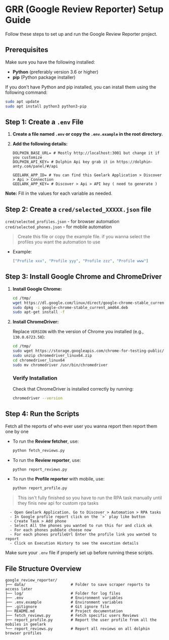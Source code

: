 # GRR (Google Review Reporter) Setup Guide

Follow these steps to set up and run the Google Review Reporter project.

## Prerequisites

Make sure you have the following installed:

- **Python** (preferably version 3.6 or higher)
- **pip** (Python package installer)

If you don't have Python and pip installed, you can install them using the following command:

```bash
sudo apt update
sudo apt install python3 python3-pip
```

## Step 1: Create a `.env` File

1. **Create a file named `.env` or copy the `.env.example` in the root directory.**
2. **Add the following details:**

   ```plaintext
   DOLPHIN_BASE_URL= # Mostly http://localhost:3001 but change it if you customize
   DOLPHIN_API_KEY= # Dolphin Api key grab it in https://dolphin-anty.com/panel/#/api

   GEELARK_APP_ID= # You can find this Geelark Application > Discover > Api > Connection
   GEELARK_APP_KEY= # Discover > Api > API key ( need to generate )
   ```

**Note:** Fill in the values for each variable as needed.

## Step 2: Create a `cred/selected_XXXXX.json` file

`cred/selected_profiles.json` - for browser automation
`cred/selected_phones.json` - for mobile automation

> Create this file or copy the example file. if you wanna select the profiles you want the automation to use

- Example: 
   ```json
   ["Profile xxx", "Profile yyy", "Profile zzz", "Profile www"]
   ```
   
## Step 3: Install Google Chrome and ChromeDriver


1. **Install Google Chrome:**

   ```bash
   cd /tmp/
   wget https://dl.google.com/linux/direct/google-chrome-stable_current_amd64.deb
   sudo dpkg -i google-chrome-stable_current_amd64.deb
   sudo apt-get install -f
   ```

2. **Install ChromeDriver:**

   Replace `VERSION` with the version of Chrome you installed (e.g., `130.0.6723.58`):

   ```bash
   cd /tmp/
   sudo wget https://storage.googleapis.com/chrome-for-testing-public/VERSION/linux64/chromedriver-linux64.zip
   sudo unzip chromedriver_linux64.zip
   cd chromedriver_linux64
   sudo mv chromedriver /usr/bin/chromedriver
   ```

   ### Verify Installation

   Check that ChromeDriver is installed correctly by running:

   ```bash
   chromedriver --version
   ```

## Step 4: Run the Scripts

Fetch all the reports of who ever user you wanna report then report them one by one


- To run the **Review fetcher**, use:

  ```bash
  python fetch_reviews.py
  ```

- To run the **Review reporter**, use:

  ```bash
  python report_reviews.py
  ```

- To run the **Profile reporter** with mobile, use:

  ```bash
  python report_profile.py
  ```

> This isn't fully finished so you have to run the RPA task manually until they finis new api for custom rpa tasks

      - Open Geelark Application. Go to Discover > Automation > RPA tasks
      - In Google profile report click on the `>` play like button
      - Create Task > Add phone
      - Select All the phones you wanted to run this for and click ok
      - For each phones pubDate choose now
      - For each phones profileUrl Enter the profile link you wanted to report
      - Click on Execution History to see the execution details

Make sure your `.env` file if properly set up before running these scripts.

## File Structure Overview

```plaintext
google_review_reporter/
├── data/                    # Folder to save scraper reports to access later
├── log/                     # Folder for log files
├── .env                     # Environment variables
├── .env.example             # Environment variables
├── .gitignore               # Git ignore file
├── README.md                # Project documentation
├── fetch_reviews.py         # Fetch specific users Reviews
├── report_profile.py        # Report the user profile from all the mobiles in geelark
└── report_reviews.py        # Report all reviews on all dolphin browser profiles
```
